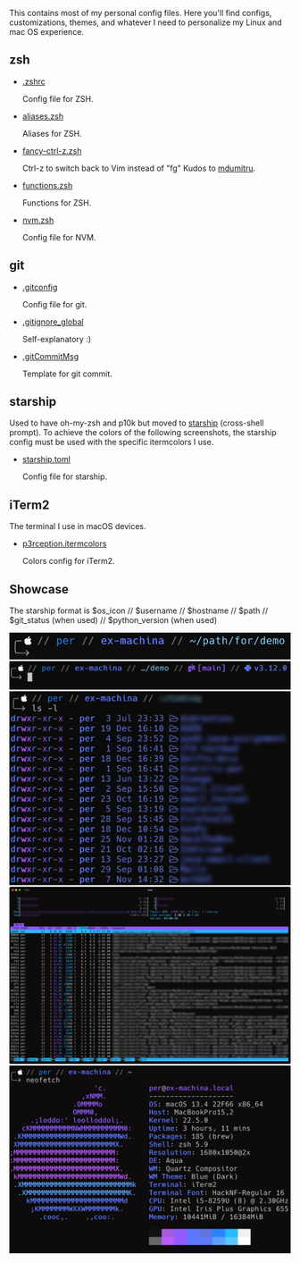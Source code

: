  This contains most of my personal config files. Here you'll find configs, customizations, themes, and whatever I need to personalize my Linux and mac OS experience. 

## zsh
* [.zshrc](/.zshrc)

   Config file for ZSH.

* [aliases.zsh](/aliases.zsh)

   Aliases for ZSH.

* [fancy-ctrl-z.zsh](/fancy-ctrl-z.zsh)

   Ctrl-z to switch back to Vim instead of "fg"
   Kudos to [mdumitru](https://github.com/mdumitru/fancy-ctrl-z).

* [functions.zsh](/functions.zsh)

   Functions for ZSH.

* [nvm.zsh](/nvm.zsh)

   Config file for NVM.

## git
* [.gitconfig](/.gitconfig)

   Config file for git.

* [.gitignore_global](/.gitignore_global)

   Self-explanatory :)

* [.gitCommitMsg](/.gitCommitMsg)
  
  Template for git commit.


## starship
Used to have oh-my-zsh and p10k but moved to [starship](https://starship.rs/) (cross-shell prompt). To achieve the colors of the following screenshots, the starship config must be used with the specific itermcolors I use.

* [starship.toml](/starship.toml)

   Config file for starship.

## iTerm2 
The terminal I use in macOS devices. 

* [p3rception.itermcolors](/p3rception.itermcolors)
  
  Colors config for iTerm2.

## Showcase 
The starship format is $os_icon // $username // $hostname // $path // $git_status (when used) // $python_version (when used)

![](/screenshots/path.png)
![](/screenshots/git_python.png)
![](/screenshots/ls.png)
![](/screenshots/htop.png)
![](/screenshots/neofetch.png)